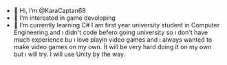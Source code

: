 - 👋 Hi, I’m @KaraCaptan68
- 👀 I’m interested in game devoloping
- 🌱 I’m currently learning C#
I am first year university student in Computer Engineering and ı didn't code befero going university so ı don't have much experience bu ı love playin video games and ı always
  wanted to make video games on my own. İt will be very hard doing it on my own but ı will try.
I will use Unity by the way.

<!---
KaraCaptan68/KaraCaptan68 is a ✨ special ✨ repository because its `README.md` (this file) appears on your GitHub profile.
You can click the Preview link to take a look at your changes.
--->
